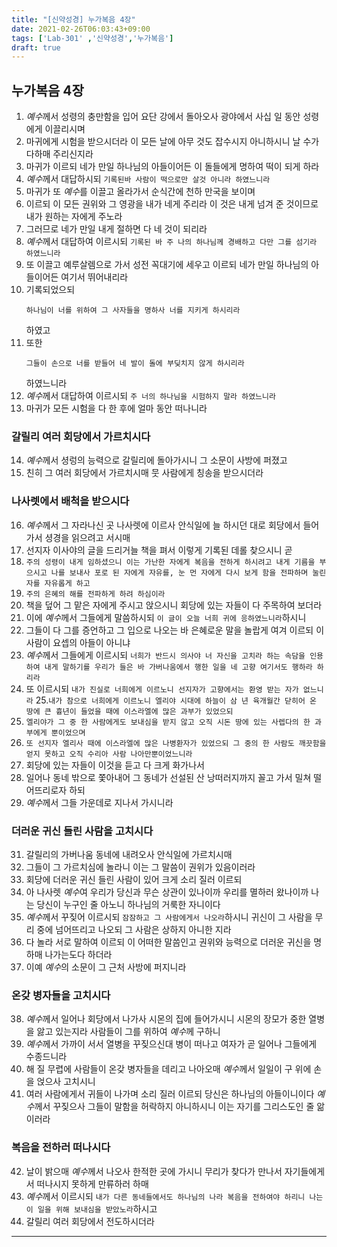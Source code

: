 ```yaml
---
title: "[신약성경] 누가복음 4장"
date: 2021-02-26T06:03:43+09:00
tags: ['Lab-301' ,'신약성경','누가복음']
draft: true
---
```

## 누가복음 4장
1. *예수*께서 성령의 충만함을 입어 요단 강에서 돌아오사 광야에서 사십 일 동안 성령에게 이끌리시며
2. 마귀에게 시험을 받으시더라 이 모든 날에 아무 것도 잡수시지 아니하시니 날 수가 다하매 주리신지라
3. 마귀가 이르되 네가 만일 하나님의 아들이어든 이 돌들에게 명하여 떡이 되게 하라 
4. *예수*께서 대답하시되 `기록된바 사람이 떡으로만 살것 아니라 하였느니라`
5. 마귀가 또 *예수*를 이끌고 올라가서 순식간에 천하 만국을 보이며
6. 이르되 이 모든 권위와 그 영광을 내가 네게 주리라 이 것은 내게 넘겨 준 것이므로 내가 원하는 자에게 주노라
7. 그러므로 네가 만일 내게 절하면 다 네 것이 되리라
8. *예수*께서 대답하여 이르시되 `기록된 바 주 나의 하나님께 경배하고 다만 그를 섬기라 하였느니라`
9. 또 이끌고 예루살렘으로 가서 성전 꼭대기에 세우고 이르되 네가 만일 하나님의 아들이어든 여기서 뛰어내리라
10. 기록되었으되
    ```
    하나님이 너를 위하여 그 사자들을 명하사 너를 지키게 하시리라
    ```
    하였고
11. 또한
    ```
    그들이 손으로 너를 받들어 네 발이 돌에 부딪치지 않게 하시리라
    ```
    하였느니라
12. *예수*께서 대답하여 이르시되 `주 너의 하나님을 시험하지 말라 하였느니라`
13. 마귀가 모든 시험을 다 한 후에 얼마 동안 떠나니라
### 갈릴리 여러 회당에서 가르치시다
14. *예수*께서 셩렁의 능력으로 갈릴리에 돌아가시니 그 소문이 사방에 퍼졌고
15. 친히 그 여러 회당에서 가르치시매 뭇 사람에게 칭송을 받으시더라
### 나사렛에서 배척을 받으시다
16. *예수*께서 그 자라나신 곳 나사렛에 이르사 안식일에 늘 하시던 대로 회당에서 들어가서 셩경을 읽으려고 서시매
17. 선지자 이사야의 글을 드리거늘 책을 펴서 이렇게 기록된 데롤 찾으시니 곧
18. `주의 성령이 내게 임하셨으니 이는 가난한 자에게 복음을 전하게 하시려고 내게 기름을 부으시고 나를 보내사 포로 된 자에게 자유를, 눈 먼 자에게 다시 보게 함을 전파하며 눌린 자를 자유롭게 하고`
19. `주의 은혜의 해를 전파하게 하려 하심이라`
20. 책을 덮어 그 맡은 자에게 주시고 앉으시니 회당에 있는 자들이 다 주목하여 보더라
21. 이에 *예수*께서 그들에게 말씀하시되 `이 글이 오늘 너희 귀에 응하였느니라`하시니
22. 그들이 다 그를 증언하고 그 입으로 나오는 바 은혜로운 말을 놀랍게 여겨 이르되 이 사람이 요셉의 아들이 아니냐
23. *예수*께서 그들에게 이르시되 `너희가 반드시 의사야 너 자신을 고치라 하는 속담을 인용하여 내게 말하기를 우리가 들은 바 가버나움에서 행한 일을 네 고향 여기서도 행하라 하리라`
24. 또 이르시되 `내가 진실로 너희에게 이르노니 선지자가 고향에서는 환영 받는 자가 없느니라`
25.`내가 참으로 너희에게 이르노니 엘리야 시대에 하늘이 삼 년 육개월간 닫히어 온 땅에 큰 흉년이 들었을 때에 이스라엘에 많은 과부가 있었으되`
26. `엘리야가 그 중 한 사람에게도 보내심을 받지 않고 오직 시돈 땅에 있는 사렙다의 한 과부에게 뿐이었으며`
27. `또 선지자 엘리사 때에 이스라엘에 많은 나병환자가 있었으되 그 중의 한 사람도 깨끗함을 얻지 못하고 오직 수리아 사람 나아만뿐이었느니라`
28. 회당에 있는 자들이 이것을 듣고 다 크게 화가나서
29. 일어나 동네 밖으로 쫓아내어 그 동네가 선설된 산 낭떠러지까지 꼴고 가서 밀쳐 떨어뜨리로자 하되
30. *예수*께서 그들 가운데로 지나서 가시니라
### 더러운 귀신 들린 사람을 고치시다
31. 갈릴리의 가버나움 동네에 내려오사 안식일에 가르치시매
32. 그들이 그 가르치심에 놀라니 이는 그 말씀이 권위가 있음이러라
33. 회당에 더러운 귀신 들린 사람이 있어 크게 소리 질러 이르되
34. 아 나사렛 *예수*여 우리가 당신과 무슨 상관이 있나이까 우리를 멸하러 왔나이까 나는 당신이 누구인 줄 아노니 하나님의 거룩한 자니이다
35. *예수*께서 꾸짖어 이르시되 `잠잠하고 그 사람에게서 나오라`하시니 귀신이 그 사람을 무리 중에 넘어뜨리고 나오되 그 사람은 상하지 아니한 지라
36. 다 놀라 서로 말하여 이르되 이 어떠한 말씀인고 권위와 능력으로 더러운 귀신을 명하매 나가는도다 하더라
37. 이예 *예수*의 소문이 그 근처 사방에 퍼지니라
### 온갖 병자들을 고치시다
38. *예수*께서 일어나 회당에서 나가사 시몬의 집에 들어가시니 시몬의 장모가 중한 열병을 앓고 있는지라 사람들이 그를 위하여 *예수*께 구하니
39. *예수*께서 가까이 서서 열병을 꾸짖으신대 병이 떠나고 여자가 곧 일어나 그들에게 수종드니라
40. 해 질 무렵에 사람들이 온갖 병자들을 데리고 나아오매 *예수*께서 일일이 구 위에 손을 얹으사 고치시니
41. 여러 사람에게서 귀들이 나가며 소리 질러 이르되 당신은 하나님의 아들이니이다 *예수*께서 꾸짖으사 그들이 말함을 허락하지 아니하시니 이는 자기를 그리스도인 줄 앎이러라
### 복음을 전하러 떠나시다
42. 날이 밝으매 *예수*께서 나오사 한적한 곳에 가시니 무리가 찾다가 만나서 자기들에게서 떠나시지 못하게 만류하러 하매
43. *예수*께서 이르시되 `내가 다른 동네들에서도 하나님의 나라 복음을 전하여야 하리니 나는 이 일을 위해 보내심을 받았노라`하시고
44. 갈릴리 여러 회당에서 전도하시더라
***
